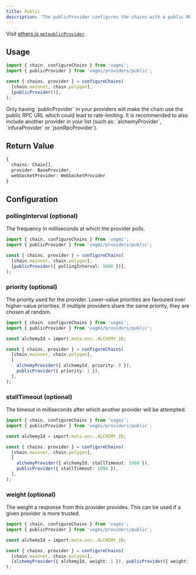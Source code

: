 ```yaml
---
title: Public
description: 'The publicProvider configures the chains with a public RPC URL and also provides an ethers.js getpublicProvider.'
---
```


Visit [ethers.js `getpublicProvider`](https://docs.ethers.io/v5/api/providers/#providers-getpublicProvider).

## Usage

```ts
import { chain, configureChains } from 'vagmi';
import { publicProvider } from 'vagmi/providers/public';

const { chains, provider } = configureChains(
  [chain.mainnet, chain.polygon],
  [publicProvider()],
);
```

<Callout emoji="⚠️">
  Only having `publicProvider` in your providers will make the chain use the
  public RPC URL which could lead to rate-limiting. It is recommended to also
  include another provider in your list (such as: `alchemyProvider`,
  `infuraProvider` or `jsonRpcProvider`).
</Callout>

## Return Value

```ts
{
  chains: Chain[],
  provider: BaseProvider,
  webSocketProvider: WebSocketProvider
}
```

## Configuration

### pollingInterval (optional)

The frequency in milliseconds at which the provider polls.

```ts
import { chain, configureChains } from 'vagmi';
import { publicProvider } from 'vagmi/providers/public';

const { chains, provider } = configureChains(
  [chain.mainnet, chain.polygon],
  [publicProvider({ pollingInterval: 5000 })],
);
```

### priority (optional)

The priority used for the provider. Lower-value priorities are favoured over higher-value priorities. If multiple providers share the same priority, they are chosen at random.

```ts
import { chain, configureChains } from 'vagmi';
import { publicProvider } from 'vagmi/providers/public';

const alchemyId = import.meta.env..ALCHEMY_ID;

const { chains, provider } = configureChains(
  [chain.mainnet, chain.polygon],
  [
    alchemyProvider({ alchemyId, priority: 0 }),
    publicProvider({ priority: 1 }),
  ],
);
```

### stallTimeout (optional)

The timeout in milliseconds after which another provider will be attempted.

```ts
import { chain, configureChains } from 'vagmi';
import { publicProvider } from 'vagmi/providers/public';

const alchemyId = import.meta.env..ALCHEMY_ID;

const { chains, provider } = configureChains(
  [chain.mainnet, chain.polygon],
  [
    alchemyProvider({ alchemyId, stallTimeout: 1000 }),
    publicProvider({ stallTimeout: 1000 }),
  ],
);
```

### weight (optional)

The weight a response from this provider provides. This can be used if a given provider is more trusted.

```ts
import { chain, configureChains } from 'vagmi';
import { publicProvider } from 'vagmi/providers/public';

const alchemyId = import.meta.env..ALCHEMY_ID;

const { chains, provider } = configureChains(
  [chain.mainnet, chain.polygon],
  [alchemyProvider({ alchemyId, weight: 1 }), publicProvider({ weight: 2 })],
);
```
